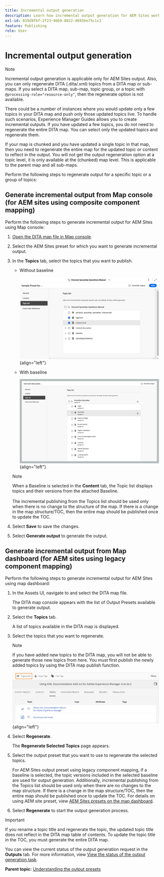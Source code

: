 ```yaml
---
title: Incremental output generation
description: Learn how incremental output generation for AEM Sites works in AEM Guides. 
exl-id: 019d9fbf-2f23-4669-8022-d693be75c1c3
feature: Publishing
role: User
---
```


# Incremental output generation

>[!NOTE]
>
> Incremental output generation is applicable only for AEM Sites output. Also, you can only regenerate DITA \(.dita/.xml\) topics from a DITA map or sub-maps. If you select a DITA map, sub-map, topic group, or a topic with `@processing-role="resource-only"`, then the regenerate option is not available.

There could be a number of instances where you would update only a few topics in your DITA map and push only those updated topics live. To handle such scenarios, Experience Manager Guides allows you to create incremental outputs. If you have updated a few topics, you do not need to regenerate the entire DITA map. You can select only the updated topics and regenerate them.

If your map is chunked and you have updated a single topic in that map, then you need to regenerate the entire map for the updated topic or content to reflect in the output. You will not get the output regeneration option at a topic level, it is only available at the \(chunked\) map level. This is applicable to the parent map and all sub-maps.

Perform the following steps to regenerate output for a specific topic or a group of topics:

## Generate incremental output from Map console (for AEM sites using composite component mapping)

Perform the following steps to generate incremental output for AEM Sites using Map console:

1. [Open the DITA map file in Map console](./open-files-map-console.md).
1. Select the AEM Sites preset for which you want to generate incremental output.
1. In the **Topics** tab, select the topics that you want to publish. 

    - Without baseline 
    
       ![aem sites topic list](images/aem-presets-topic-list.png) {align="left"}

    - With baseline

       ![aem sites topic list with baseline](images/aem-presets-topic-list-new.png) {align="left"}

    >[!NOTE] 
    >
    > When a Baseline is selected in the **Content** tab, the Topic list displays topics and their versions from the attached Baseline.<br><br>
    > The incremental publishing from the Topics list should be used only when there is no change to the structure of the map. If there is a change in the map structure/TOC, then the entire map should be published once to update the TOC.

1. Select **Save** to save the changes.
1. Select **Generate output** to generate the output.


## Generate incremental output from Map dashboard (for AEM sites using legacy component mapping)

Perform the following steps to generate incremental output for AEM Sites using map dashboard:

1.  In the Assets UI, navigate to and select the DITA map file.

    The DITA map console appears with the list of Output Presets available to generate output.

1.  Select the **Topics** tab.

    A list of topics available in the DITA map is displayed.

1.  Select the topics that you want to regenerate.

    >[!NOTE]
    >
    > If you have added new topics to the DITA map, you will not be able to generate those new topics from here. You must first publish the newly added topics by using the DITA map publish function.

    ![](images/regenerate-topics.png){align="left"}

1.  Select **Regenerate**.

    The **Regenerate Selected Topics** page appears.

1.  Select the output preset that you want to use to regenerate the selected topics.

    For AEM Sites output preset using legacy component mapping, if a baseline is selected, the topic versions included in the selected baseline are used for output generation. Additionally, incremental publishing from the Topics list should be used only when there are no changes to the map structure. If there is a change in the map structure/TOC, then the entire map should be published once to update the TOC. For details on using AEM site preset, view [AEM Sites presets on the map dashboard](./generate-output-aem-site-map-dashboard.md).


1.  Select **Regenerate** to start the output generation process.


>[!IMPORTANT]
>
> If you rename a topic title and regenerate the topic, the updated topic title does not reflect in the DITA map table of contents. To update the topic title in the TOC, you must generate the entire DITA map.

You can view the current status of the output generation request in the **Outputs** tab. For more information, view [View the status of the output generation task](#view-the-status-of-the-output-generation-task).



**Parent topic:** [Understanding the output presets](generate-output-understand-presets.md)
